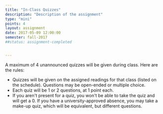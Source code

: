 ```yaml
---
title: "In-Class Quizzes"
description: "Description of the assignment"
type: "mini"
points: 4
layout: assignment
date: 2017-05-09 12:00:00
semester: fall-2017
##status: assignment-completed


---
```


A maximum of 4 unannounced quizzes will be given during class.  Here are the rules:

* Quizzes will be given on the assigned readings for that class (listed on the schedule).  Questions may be open-ended or multiple choice.
* Each quiz will be 1 or 2 questions, at 1 point each.
* If you aren't present for a quiz, you won't be able to take the quiz and will get a 0.  If you have a university-approved absence, you may take a make-up quiz, which will be equivalent, but different questions.
